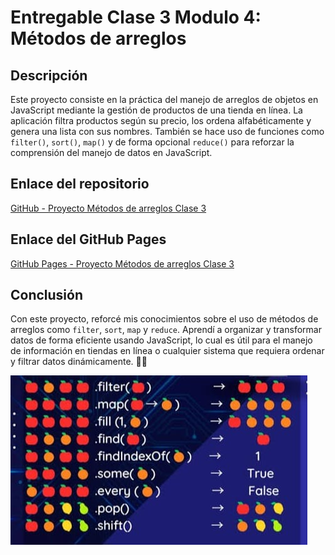 # Entregable Clase 3 Modulo 4: Métodos de arreglos

## Descripción

Este proyecto consiste en la práctica del manejo de arreglos de objetos en JavaScript mediante la gestión de productos de una tienda en línea. La aplicación filtra productos según su precio, los ordena alfabéticamente y genera una lista con sus nombres. También se hace uso de funciones como `filter()`, `sort()`, `map()` y de forma opcional `reduce()` para reforzar la comprensión del manejo de datos en JavaScript.

## Enlace del repositorio

[GitHub - Proyecto Métodos de arreglos Clase 3](https://github.com/AilynMza/Metodos.De.Arreglos-Clase-3-M4)

## Enlace del GitHub Pages

[GitHub Pages - Proyecto Métodos de arreglos Clase 3](https://ailynmza.github.io/Metodos.De.Arreglos-Clase-3-M4/)

## Conclusión

Con este proyecto, reforcé mis conocimientos sobre el uso de métodos de arreglos como `filter`, `sort`, `map` y `reduce`. Aprendí a organizar y transformar datos de forma eficiente usando JavaScript, lo cual es útil para el manejo de información en tiendas en línea o cualquier sistema que requiera ordenar y filtrar datos dinámicamente. 🐱‍💻

![Meme](/imgs/metodos-arreglos.jpeg)
